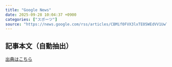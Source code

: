 ```yaml
---
title: "Google News"
date: 2025-09-28 10:04:37 +0900
categories: ["スポーツ"]
source: "https://news.google.com/rss/articles/CBMif0FVX3lxTE05WEdVV1UwTlhhTUF4MVFzclVaUFJTazF4ZjZqUUxyQTZTOE5nR1F5ZDgxNVB2WGw5dHNuTzZaYmdLNEJ0QW9rMXBPLVYybG9QWkNIZEpMZmhDaDVsSTctVTRFN0xoQkNtS0FsQUcwcmtBb2tfSWRYVVMxOFBjUkE?oc=5"
---
```


## 記事本文（自動抽出）
<body class="y0K44d EA71Tc" id="readabilityBody"></body>

[出典はこちら](https://news.google.com/rss/articles/CBMif0FVX3lxTE05WEdVV1UwTlhhTUF4MVFzclVaUFJTazF4ZjZqUUxyQTZTOE5nR1F5ZDgxNVB2WGw5dHNuTzZaYmdLNEJ0QW9rMXBPLVYybG9QWkNIZEpMZmhDaDVsSTctVTRFN0xoQkNtS0FsQUcwcmtBb2tfSWRYVVMxOFBjUkE?oc=5)

